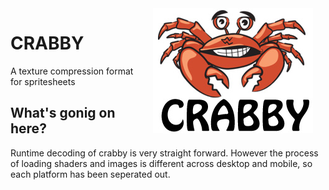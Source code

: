 <img src="../icon.jpg" width="256" align="right" hspace="20">

# CRABBY #
A texture compression format for spritesheets

## What's gonig on here? ##
Runtime decoding of crabby is very straight forward. However the process of loading shaders and images is different across desktop and mobile, so each platform has been seperated out.


